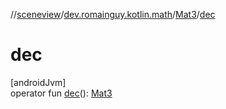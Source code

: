 //[sceneview](../../../index.md)/[dev.romainguy.kotlin.math](../index.md)/[Mat3](index.md)/[dec](dec.md)

# dec

[androidJvm]\
operator fun [dec](dec.md)(): [Mat3](index.md)
